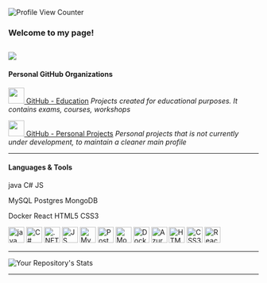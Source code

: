 [//]: # (https://github.com/antonkomarev/github-profile-views-counter)
![Profile View Counter](https://komarev.com/ghpvc/?username=Errons1)

### Welcome to my page!

[<img src="https://img.shields.io/badge/LinkedIn-0077B5?style=for-the-badge&logo=linkedin&logoColor=white" />](https://www.linkedin.com/in/snorre-ledal-b0944669/)
---

#### Personal GitHub Organizations

[<img src="https://avatars.githubusercontent.com/u/95472145?s=200&v=4" width="32" />  GitHub - Education](https://github.com/Errons1School)
*Projects created for educational purposes. It contains exams, courses, workshops*

[<img src="https://avatars.githubusercontent.com/u/95485869?s=200&v=4" width="32"/>  GitHub - Personal Projects](https://github.com/Errons1Sandbox)
*Personal projects that is not currently under development, to maintain a cleaner main profile*

---

#### Languages & Tools

java
C#
JS

MySQL
Postgres
MongoDB

Docker
React
HTML5
CSS3


<img src="https://cdn.jsdelivr.net/gh/devicons/devicon/icons/java/java-original.svg" width="32"             alt="java"/>
<img src="https://cdn.jsdelivr.net/gh/devicons/devicon/icons/csharp/csharp-original.svg" width="32"         alt="C#"/>
<img src="https://cdn.jsdelivr.net/gh/devicons/devicon/icons/dot-net/dot-net-original.svg" width="32"       alt=".NET"/>
<img src="https://cdn.jsdelivr.net/gh/devicons/devicon/icons/javascript/javascript-original.svg" width="32" alt="JS"/>

<img src="https://cdn.jsdelivr.net/gh/devicons/devicon/icons/mysql/mysql-original.svg" width="32"           alt="MySQL"/>
<img src="https://cdn.jsdelivr.net/gh/devicons/devicon/icons/postgresql/postgresql-original.svg" width="32" alt="PostgresSQL"/>
<img src="https://cdn.jsdelivr.net/gh/devicons/devicon/icons/mongodb/mongodb-original.svg" width="32"       alt="MongoDB"/>

<img src="https://cdn.jsdelivr.net/gh/devicons/devicon/icons/docker/docker-original.svg" width="32"         alt="Docker"/>
<img src="https://cdn.jsdelivr.net/gh/devicons/devicon/icons/azure/azure-original.svg" width="32"         alt="Azure"/>

<img src="https://cdn.jsdelivr.net/gh/devicons/devicon/icons/html5/html5-original.svg" width="32"           alt="HTML5"/>
<img src="https://cdn.jsdelivr.net/gh/devicons/devicon/icons/css3/css3-original.svg" width="32"             alt="CSS3"/>
<img src="https://cdn.jsdelivr.net/gh/devicons/devicon/icons/react/react-original.svg" width="32"           alt="React"/>



---

[//]: # (https://github.com/anuraghazra/github-readme-stats)
![Your Repository's Stats](https://github-readme-stats.vercel.app/api?username=Errons1&show_icons=true&count_private=true)

---

